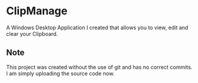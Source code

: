 # ClipManage
A Windows Desktop Application I created that allows you to view, edit and clear your Clipboard.

## Note
This project was created without the use of git and has no correct commits. I am simply uploading the source code now.
